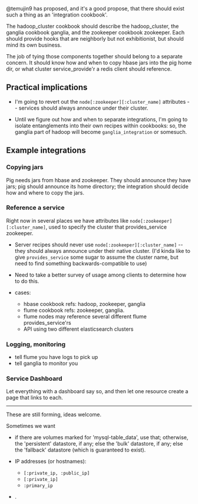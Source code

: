 @temujin9 has proposed, and it's a good propose, that there should exist such a thing as an 'integration cookbook'.

The hadoop_cluster cookbook should describe the hadoop_cluster, the ganglia cookbook ganglia, and the zookeeper cookbook zookeeper. Each should provide hooks that are neighborly but not exhibitionist, but should mind its own business.

The job of tying those components together should belong to a separate concern. It should know how and when to copy hbase jars into the pig home dir, or what cluster service_provide'r a redis client should reference.

## Practical implications

* I'm going to revert out the `node[:zookeeper][:cluster_name]` attributes -- services should always announce under their cluster.

* Until we figure out how and when to separate integrations, I'm going to isolate entanglements into their own recipes within cookbooks: so, the ganglia part of hadoop will become `ganglia_integration` or somesuch.

## Example integrations

### Copying jars

Pig needs jars from hbase and zookeeper.  They should announce they have jars; pig should announce its home directory;  the integration should decide how and where to copy the jars.

### Reference a service

Right now in several places we have attributes like `node[:zookeeper][:cluster_name]`, used to specify the cluster that provides_service zookeeper.

* Server recipes should never use `node[:zookeeper][:cluster_name]` -- they should always announce under their native cluster. (I'd kinda like to give `provides_service` some sugar to assume the cluster name, but need to find something backwards-compatible to use)

* Need to take a better survey of usage among clients to determine how to do this.

* cases:
  - hbase cookbook refs: hadoop, zookeeper, ganglia
  - flume cookbook refs: zookeeper, ganglia. 
  - flume nodes may reference several different flume provides_service'rs
  - API using two different elasticsearch clusters
  
### Logging, monitoring

* tell flume you have logs to pick up
* tell ganglia to monitor you

### Service Dashboard

Let everything with a dashboard say so, and then let one resource create a page that links to each.


________________________

These are still forming, ideas welcome.




Sometimes we want 

* if there are volumes marked for 'mysql-table_data', use that; otherwise, the 'persistent' datastore, if any; else the 'bulk' datastore, if any; else the 'fallback' datastore (which is guaranteed to exist).

* IP addresses (or hostnames):
  - `[:private_ip, :public_ip]`
  - `[:private_ip]`
  - `:primary_ip`
  
* .  
